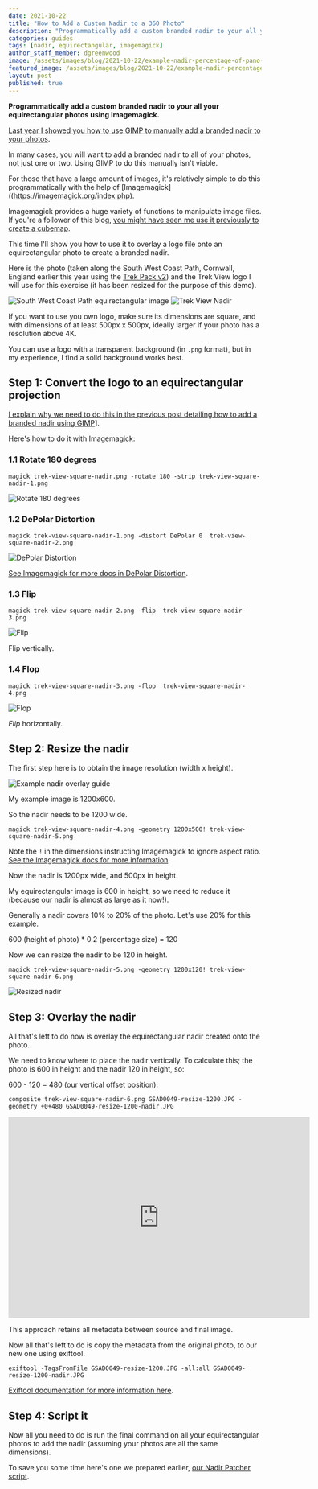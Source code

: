 ```yaml
---
date: 2021-10-22
title: "How to Add a Custom Nadir to a 360 Photo"
description: "Programmatically add a custom branded nadir to your all your equirectangular photos using Imagemagick."
categories: guides
tags: [nadir, equirectangular, imagemagick]
author_staff_member: dgreenwood
image: /assets/images/blog/2021-10-22/example-nadir-percentage-of-pano-meta.jpeg
featured_image: /assets/images/blog/2021-10-22/example-nadir-percentage-of-pano-sm.jpeg
layout: post
published: true
---
```


**Programmatically add a custom branded nadir to your all your equirectangular photos using Imagemagick.**

[Last year I showed you how to use GIMP to manually add a branded nadir to your photos](/blog/2020/adding-a-custom-nadir-to-360-video-photo).

In many cases, you will want to add a branded nadir to all of your photos, not just one or two. Using GIMP to do this manually isn't viable.

For those that have a large amount of images, it's relatively simple to do this programmatically with the help of [Imagemagick]((https://imagemagick.org/index.php).

Imagemagick provides a huge variety of functions to manipulate image files. If you're a follower of this blog, [you might have seen me use it previously to create a cubemap](/blog/2021/reverse-engineering-gopro-360-file-format-part-3).

This time I'll show you how to use it to overlay a logo file onto an equirectangular photo to create a branded nadir.

Here is the photo (taken along the South West Coast Path, Cornwall, England earlier this year using the [Trek Pack v2](/trek-pack)) and the Trek View logo I will use for this exercise (it has been resized for the purpose of this demo).

<img class="img-fluid" src="/assets/images/blog/2021-10-22/GSAD0049-resize-1200-nadir" alt="South West Coast Path equirectangular image" title="South West Coast Path equirectangular image" />

<img class="img-fluid" src="/assets/images/blog/2021-10-22/trek-view-square-nadir.png" alt="Trek View Nadir" title="Trek View Nadir" />

If you want to use you own logo, make sure its dimensions are square, and with dimensions of at least 500px x 500px, ideally larger if your photo has a resolution above 4K.

You can use a logo with a transparent background (in `.png` format), but in my experience, I find a solid background works best.

## Step 1: Convert the logo to an equirectangular projection

[I explain why we need to do this in the previous post detailing how to add a branded nadir using GIMP](/blog/2020/adding-a-custom-nadir-to-360-video-photo)].

Here's how to do it with Imagemagick:

### 1.1 Rotate 180 degrees
```
magick trek-view-square-nadir.png -rotate 180 -strip trek-view-square-nadir-1.png
```

<img class="img-fluid" src="/assets/images/blog/2021-10-22/trek-view-square-nadir-1.png" alt="Rotate 180 degrees" title="Rotate 180 degrees" />

### 1.2 DePolar Distortion

```
magick trek-view-square-nadir-1.png -distort DePolar 0  trek-view-square-nadir-2.png
```

<img class="img-fluid" src="/assets/images/blog/2021-10-22/trek-view-square-nadir-2.png" alt="DePolar Distortion" title="DePolar Distortion" />

[See Imagemagick for more docs in DePolar Distortion](https://legacy.imagemagick.org/Usage/distorts/).

### 1.3 Flip

```
magick trek-view-square-nadir-2.png -flip  trek-view-square-nadir-3.png
```

<img class="img-fluid" src="/assets/images/blog/2021-10-22/trek-view-square-nadir-3.png" alt="Flip" title="Flip" />

Flip vertically.

### 1.4 Flop

```
magick trek-view-square-nadir-3.png -flop  trek-view-square-nadir-4.png
```

<img class="img-fluid" src="/assets/images/blog/2021-10-22/trek-view-square-nadir-4.png" alt="Flop" title="Flop" />

_Flip_ horizontally.

## Step 2: Resize the nadir

The first step here is to obtain the image resolution (width x height).

<img class="img-fluid" src="/assets/images/blog/2021-10-22/example-nadir-percentage-of-pano.jpeg" alt="Example nadir overlay guide" title="Example nadir overlay guide" />

My example image is 1200x600.

So the nadir needs to be 1200 wide.

```
magick trek-view-square-nadir-4.png -geometry 1200x500! trek-view-square-nadir-5.png
```

Note the `!` in the dimensions instructing Imagemagick to ignore aspect ratio. [See the Imagemagick docs for more information](https://legacy.imagemagick.org/Usage/resize/#geometry).

Now the nadir is 1200px wide, and 500px in height.

My equirectangular image is 600 in height, so we need to reduce it (because our nadir is almost as large as it now!).

Generally a nadir covers 10% to 20% of the photo. Let's use 20% for this example. 

600 (height of photo) * 0.2 (percentage size) = 120

Now we can resize the nadir to be 120 in height.

```
magick trek-view-square-nadir-5.png -geometry 1200x120! trek-view-square-nadir-6.png
```

<img class="img-fluid" src="/assets/images/blog/2021-10-22/trek-view-square-nadir-6.png" alt="Resized nadir" title="Resized nadir" />

## Step 3: Overlay the nadir

All that's left to do now is overlay the equirectangular nadir created onto the photo.

We need to know where to place the nadir vertically. To calculate this; the photo is 600 in height and the nadir 120 in height, so:

600 - 120 = 480 (our vertical offset position).

```
composite trek-view-square-nadir-6.png GSAD0049-resize-1200.JPG -geometry +0+480 GSAD0049-resize-1200-nadir.JPG
```

<iframe width="600" height="400" allowfullscreen style="border-style:none;" src="https://www.trekview.org/trekviewer.htm#panorama=https://www.trekview.org/assets/images/blog/2021-10-22/GSAD0049-resize-1200-nadir.JPG&amp;autoLoad=true"></iframe>

This approach retains all metadata between source and final image.

Now all that's left to do is copy the metadata from the original photo, to our new one using exiftool.

```
exiftool -TagsFromFile GSAD0049-resize-1200.JPG -all:all GSAD0049-resize-1200-nadir.JPG
```

[Exiftool documentation for more information here](https://exiftool.org/exiftool_pod.html#COPYING-EXAMPLES).

## Step 4: Script it

Now all you need to do is run the final command on all your equirectangular photos to add the nadir (assuming your photos are all the same dimensions).

To save you some time here's one we prepared earlier, [our Nadir Patcher script](https://github.com/trek-view/nadir-patcher/).